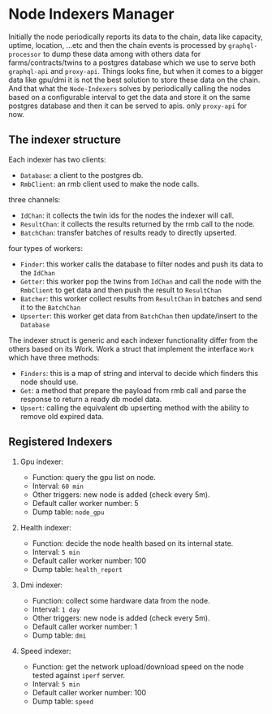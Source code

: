 # Node Indexers Manager

Initially the node periodically reports its data to the chain, data like capacity, uptime, location, ...etc and then the chain events is processed by `graphql-processor` to dump these data among with others data for farms/contracts/twins to a postgres database which we use to serve both `graphql-api` and `proxy-api`.
Things looks fine, but when it comes to a bigger data like gpu/dmi it is not the best solution to store these data on the chain.
And that what the `Node-Indexers` solves by periodically calling the nodes based on a configurable interval to get the data and store it on the same postgres database and then it can be served to apis. only `proxy-api` for now.

## The indexer structure

Each indexer has
two clients:

- `Database`: a client to the postgres db.
- `RmbClient`: an rmb client used to make the node calls.

three channels:

- `IdChan`: it collects the twin ids for the nodes the indexer will call.
- `ResultChan`: it collects the results returned by the rmb call to the node.
- `BatchChan`: transfer batches of results ready to directly upserted.

four types of workers:

- `Finder`: this worker calls the database to filter nodes and push its data to the `IdChan`
- `Getter`: this worker pop the twins from `IdChan` and call the node with the `RmbClient` to get data and then push the result to `ResultChan`
- `Batcher`: this worker collect results from `ResultChan` in batches and send it to the `BatchChan`
- `Upserter`: this worker get data from `BatchChan` then update/insert to the `Database`

The indexer struct is generic and each indexer functionality differ from the others based on its Work.
Work a struct that implement the interface `Work` which have three methods:

- `Finders`: this is a map of string and interval to decide which finders this node should use.
- `Get`: a method that prepare the payload from rmb call and parse the response to return a ready db model data.
- `Upsert`: calling the equivalent db upserting method with the ability to remove old expired data.

## Registered Indexers

1. Gpu indexer:
   - Function: query the gpu list on node.
   - Interval: `60 min`
   - Other triggers: new node is added (check every 5m).
   - Default caller worker number: 5
   - Dump table: `node_gpu`
2. Health indexer:
   - Function: decide the node health based on its internal state.
   - Interval: `5 min`
   - Default caller worker number: 100
   - Dump table: `health_report`
3. Dmi indexer:
   - Function: collect some hardware data from the node.
   - Interval: `1 day`
   - Other triggers: new node is added (check every 5m).
   - Default caller worker number: 1
   - Dump table: `dmi`
4. Speed indexer:

   - Function: get the network upload/download speed on the node tested against `iperf` server.
   - Interval: `5 min`
   - Default caller worker number: 100
   - Dump table: `speed`
